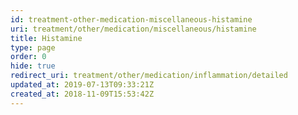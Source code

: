 ```yaml
---
id: treatment-other-medication-miscellaneous-histamine
uri: treatment/other/medication/miscellaneous/histamine
title: Histamine
type: page
order: 0
hide: true
redirect_uri: treatment/other/medication/inflammation/detailed
updated_at: 2019-07-13T09:33:21Z
created_at: 2018-11-09T15:53:42Z
---
```


